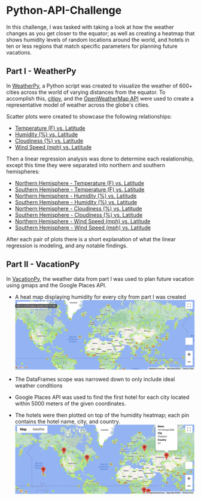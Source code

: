 # Python-API-Challenge
In this challenge, I was tasked with taking a look at how the weather changes as you get closer to the equator; as well as creating a heatmap that shows humidity levels of random locations around the world, and hotels in ten or less regions that match specific parameters for planning future vacations.

## Part I - WeatherPy
In [WeatherPy](../WeatherPy.ipynb), a Python script was created to visualize the weather of 600+ cities across the world of varying distances from the equator. To accomplish this, [citipy](https://pypi.org/project/citipy/), and the [OpenWeatherMap API](https://openweathermap.org/api) were used to create a representative model of weather across the globe's cities.

Scatter plots were created to showcase the following relationships:
- [Temperature (F) vs. Latitude](images/lat_vs_temp.png)
- [Humidity (%) vs. Latitude](images/lat_vs_humid.jpg)
- [Cloudiness (%) vs. Latitude](images/lat_vs_cloud.png)
- [Wind Speed (mph) vs. Latitude](images/lat_vs_wind.png)

Then a linear regression analysis was done to determine each realationship, except this time they were separated into northern and southern hemispheres:
- [Northern Hemisphere - Temperature (F) vs. Latitude](images/north_temp_regress.png)
- [Southern Hemisphere - Temperature (F) vs. Latitude](images/south_temp_regress.png)
- [Northern Hemisphere - Humidity (%) vs. Latitude](images/north_humid_regress.png)
- [Southern Hemisphere - Humidity (%) vs. Latitude](images/south_humid_regress.png)
- [Northern Hemisphere - Cloudiness (%) vs. Latitude](images/north_cloud_regress.png)
- [Southern Hemisphere - Cloudiness (%) vs. Latitude](images/south_cloud_regress.png)
- [Northern Hemisphere - Wind Speed (mph) vs. Latitude](images/north_wind_regress.png)
- [Southern Hemisphere - Wind Speed (mph) vs. Latitude](images/south_wind_regress.png)

After each pair of plots there is a short explanation of what the linear regression is modeling, and any notable findings.


## Part II - VacationPy

In [VacationPy](VacationPy.ipynb), the weather data from part I was used to plan future vacation using gmaps and the Google Places API.

- A heat map displaying humidity for every city from part I was created
![humidity heatmap](images/humidity_heatmap.png)

- The DataFrames scope was narrowed down to only include ideal weather conditions

- Google Places API was used to find the first hotel for each city located within 5000 meters of the given coordinates.

- The hotels were then plotted on top of the humidity heatmap; each pin contains the hotel name, city, and country.
![hotel_and_humidity_heatmap](images/hotel_and_humidity_heatmap.png)

